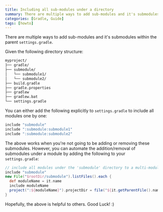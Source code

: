 ```yaml
---
title: Including all sub-modules under a directory
summary: There are multiple ways to add sub-modules and it's submodules within the parent settings.gradle.
categories: [Gradle, Guide]
tags: [howto]
---
```


There are multiple ways to add sub-modules and it's submodules within the parent `settings.gradle`.

Given the following directory structure:

```sh
myproject/
├── gradle/
├── submodule/
│   └── submodule1/
│   └── submodule2/   
├── build.gradle
├── gradle.properties
├── gradlew
├── gradlew.bat
└── settings.gradle
```

You can either add the following explicitly to `settings.gradle` to include all modules one by one:

```groovy
include "submodule"
include ":submodule:submodule1"
include ":submodule:submodule2"
```

The above works when you're not going to be adding or removing these submodules. However, you can automate the addition/removal of submodules under a module by adding the following to your `settings.gradle`:

```groovy
// include all modules under the 'submodule' directory to a multi-module project
include "submodule"
new File("$rootDir/submodule").listFiles().each {
  def moduleName = it.name
  include moduleName
  project(":${moduleName}").projectDir = file("${it.getParentFile().name}/${moduleName}")
}
```

Hopefully, the above is helpful to others. Good Luck! :)
